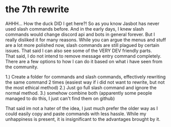 # the 7th rewrite

AHHH... How the duck DID I get here?! So as you know Jasbot has never used slash commands before. And in the early days, I knew slash commands would change discord api and bots in general forever. But I really disliked it for many reasons. While you can argue the menus and stuff are a lot more polished now, slash commands are still plagued by certain issues. That said I can also see some of the VERY DEV friendly parts.        
That said, I do not intend to remove message entry command completely. There are a few options to how I can do it based on what i have seen from the community.       

1.) Create a folder for commands and slash commands, effectively rewriting the same command 2 times (easiest way if i did not want to rewrite, but not the most ethical method)
2.) Just go full slash command and ignore the normal method.
3.) somehow combine both (apparently some people managed to do this, I just can't find them on github)          

That said im not a hater of the idea, I just much prefer the older way as I could easily copy and paste commands with less hassle. While my unhappiness is present, it is insignificant to the advantages brought by it.
